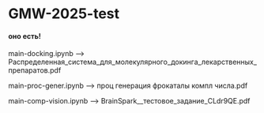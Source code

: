 # GMW-2025-test

#### оно есть!

main-docking.ipynb --> 
Распределенная_система_для_молекулярного_докинга_лекарственных_препаратов.pdf

main-proc-gener.ipynb --> проц генерация фрокаталы компл числа.pdf

main-comp-vision.ipynb --> BrainSpark__тестовое_задание_CLdr9QE.pdf
